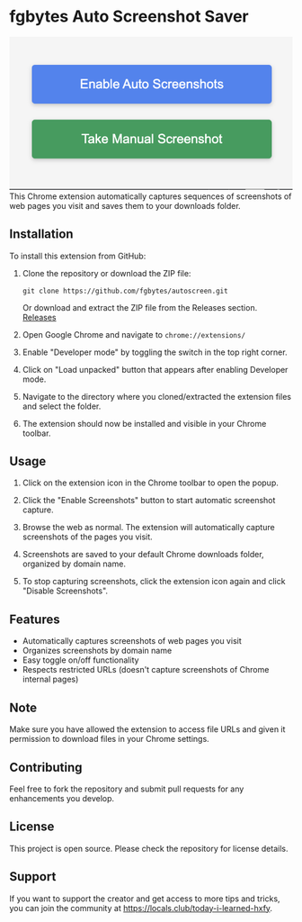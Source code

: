 # fgbytes Auto Screenshot Saver
![Extension Screenshot](./readme-assets/image.png)
This Chrome extension automatically captures sequences of screenshots of web pages you visit and saves them to your downloads folder.

## Installation


To install this extension from GitHub:

1. Clone the repository or download the ZIP file:
   ```
   git clone https://github.com/fgbytes/autoscreen.git
   ```
   Or download and extract the ZIP file from the Releases section. [Releases](https://github.com/fgbytes/autoscreen-chrome/releases)

2. Open Google Chrome and navigate to `chrome://extensions/`

3. Enable "Developer mode" by toggling the switch in the top right corner.

4. Click on "Load unpacked" button that appears after enabling Developer mode.

5. Navigate to the directory where you cloned/extracted the extension files and select the folder.

6. The extension should now be installed and visible in your Chrome toolbar.

## Usage

1. Click on the extension icon in the Chrome toolbar to open the popup.

2. Click the "Enable Screenshots" button to start automatic screenshot capture.

3. Browse the web as normal. The extension will automatically capture screenshots of the pages you visit.

4. Screenshots are saved to your default Chrome downloads folder, organized by domain name.

5. To stop capturing screenshots, click the extension icon again and click "Disable Screenshots".

## Features

- Automatically captures screenshots of web pages you visit
- Organizes screenshots by domain name
- Easy toggle on/off functionality
- Respects restricted URLs (doesn't capture screenshots of Chrome internal pages)

## Note

Make sure you have allowed the extension to access file URLs and given it permission to download files in your Chrome settings.

## Contributing

Feel free to fork the repository and submit pull requests for any enhancements you develop.

## License

This project is open source. Please check the repository for license details.

## Support

If you want to support the creator and get access to more tips and tricks, you can join the community at https://locals.club/today-i-learned-hxfy.
